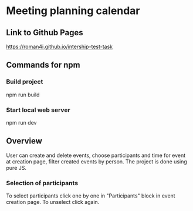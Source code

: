 # Meeting planning calendar


## Link to Github Pages
<https://roman4i.github.io/intership-test-task>

## Commands for npm
### Build project
  npm run build
### Start local web server
  npm run dev

## Overview
User can create and delete events, choose participants and time for event at creation page, filter created events by person. The project is done using pure JS.
### Selection of participants
To select participants click one by one in "Participants" block in event creation page.
To unselect click again.
